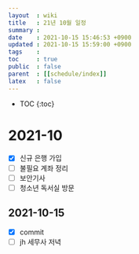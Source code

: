 ```yaml
---
layout  : wiki
title   : 21년 10월 일정
summary : 
date    : 2021-10-15 15:46:53 +0900
updated : 2021-10-15 15:59:00 +0900
tags    : 
toc     : true
public  : false
parent  : [[schedule/index]]
latex   : false
---
```

* TOC
{:toc}

# 2021-10
- [X] 신규 은행 가입
- [ ] 불필요 계좌 정리
- [ ] 보안기사
- [ ] 청소년 독서실 방문

## 2021-10-15 
- [X] commit
- [ ] jh 세무사 저녁 
